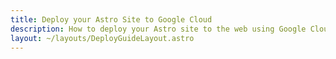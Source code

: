 ```yaml
---
title: Deploy your Astro Site to Google Cloud
description: How to deploy your Astro site to the web using Google Cloud.
layout: ~/layouts/DeployGuideLayout.astro
---
```

